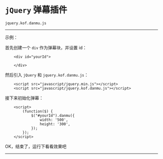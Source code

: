 # `jQuery` 弹幕插件

`jquery.kof.danmu.js`

---

示例：

首先创建一个 `div` 作为弹幕块，并设置 id：

```
	<div id="yourId">

	</div>
```

然后引入 `jQuery` 和 `jquery.kof.danmu.js`：

```
	<script src="javascript/jquery.min.js"></script>
	<script src="javascript/jquery.kof.danmu.js"></script>
```

接下来初始化弹幕：

```
	<script>
		(function($) {
			$("#yourId").danmu({
				width: '500', 
				height: '300',
			});	
		});  
	</script>
```

OK，结束了，运行下看看效果吧

---